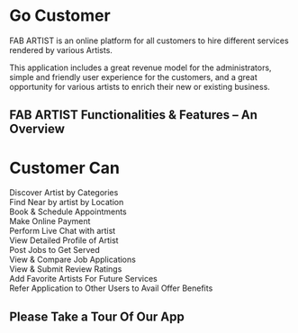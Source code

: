 # Go Customer

FAB ARTIST is an online platform for all customers to hire different services rendered by various Artists.

This application includes a great revenue model for the administrators, simple and friendly user experience for the customers, and a great opportunity for various artists to enrich their new or existing business.

## FAB ARTIST Functionalities & Features – An Overview
# Customer Can

Discover Artist by Categories<br>
Find Near by artist by Location<br>
Book & Schedule Appointments<br>
Make Online Payment<br>
Perform Live Chat with artist<br>
View Detailed Profile of Artist<br>
Post Jobs to Get Served<br>
View & Compare Job Applications<br>
View & Submit Review Ratings<br>
Add Favorite Artists For Future Services<br>
Refer Application to Other Users to Avail Offer Benefits

## Please Take a Tour Of Our App
 

